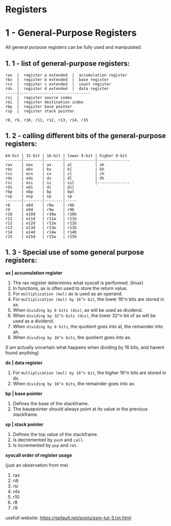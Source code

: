 # Registers
# 1 - General-Purpose Registers
All general purpose registers can be fully used and manipulated.
## 1. 1 - list of general-purpose registers:
```
rax  |  register a extended  |  accumulation register
rbx  |  register b extended  |  base register
rcx  |  register c extended  |  count register
rdx  |  register d extended  |  data register
-----|-------------------------------
rsi  |  register source index
rdi  |  register destination index
rbp  |  register base pointer
rsp  |  register stack pointer

r8, r9, r10, r11, r12, r13, r14, r15
```
## 1. 2 - calling different bits of the general-purpose registers:
```
64-bit | 32-bit | 16-bit | lower 8-bit | higher 8-bit  
-------|--------|--------|-------------|--------------
rax    | eax    | ax     | al          | ah
rbx    | ebx    | bx     | bl          | bh
rcx    | ecx    | cx     | cl          | ch
rdx    | edx    | dx     | dl          | dh
rsi    | esi    | si     | sil         |--------------
rdi    | edi    | di     | dil
rbp    | ebp    | bp     | bpl
rsp    | esp    | sp     | sp
-------|--------|--------|-----
r8     | e8d    | r8w    | r8b
r9     | e9d    | r9w    | r9b
r10    | e10d   | r10w   | r10b
r11    | e11d   | r11w   | r11b
r12    | e12d   | r12w   | r12b
r13    | e13d   | r13w   | r13b
r14    | e14d   | r14w   | r14b
r15    | e15d   | r15w   | r15b
```
## 1. 3 - Special use of some general purpose registers:
**ax | accumulation register**
1. The rax register determines what syscall is performed. (linux)
2. In functions, ax is often used to store the return value.
3. For `multiplication (mul)` ax is used as an operand.
4. For `multiplication (mul) by 16^n bit`, the lower 16^n bits are stored in ax.
5. When `dividing by 8 bits (div)`, ax will be used as dividend.
6. When `dividing by 32^n bits (div)`, the lower 32^n bit of ax will be used as a dividend.
7. When `dividing by 8 bits`, the quotient goes into al, the remainder into ah.
8. When `dividing by 16^n bits`, the quotient goes into ax.

(I am actually uncertain what happens when dividing by 16 bits, and havent found anything)

**dx | data register**
1. For `multiplication (mul) by 16^n bit`, the higher 16^n bits are stored in dx.
2. When `dividing by 16^n bits`, the remainder goes into ax.

**bp | base pointer**
1. Defines the base of the stackframe.
2. The basepointer should always point at its value in the previous stackframe.

**sp | stack pointer**
1. Defines the top value of the stackframe.
2. Is decremented by `push` and `call`.
3. Is incremented by `pop` and `ret`.

**syscall order of register usage**

(just an observation from me)
1. rax
2. rdi
3. rsi
4. rdx
5. r10
6. r8
7. r9


usefull website: https://gpfault.net/posts/asm-tut-3.txt.html










